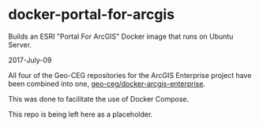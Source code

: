 # docker-portal-for-arcgis
Builds an ESRI "Portal For ArcGIS" Docker image that runs on Ubuntu Server.

2017-July-09

All four of the Geo-CEG repositories for the ArcGIS Enterprise project
have been combined into one,
[geo-ceg/docker-arcgis-enterprise](https://github.com/Geo-CEG/docker-arcgis-enterprise).

This was done to facilitate the use of Docker Compose.

This repo is being left here as a placeholder.
